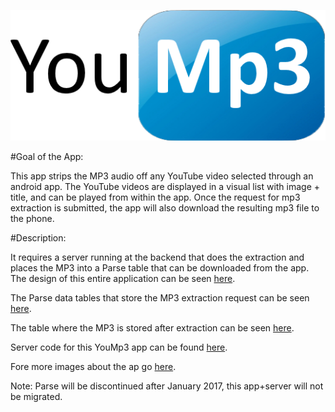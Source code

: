 
![Alt text](app/src/main/res/drawable-mdpi/logo.png)

#Goal of the App:

This app strips the MP3 audio off any YouTube video selected through an android app. The YouTube videos are displayed in a visual list with image + title, and can be played from within the app. Once the request for mp3 extraction is submitted, the app will also download the resulting mp3 file to the phone.



#Description:

It requires a server running at the backend that does the extraction and places the MP3 into a Parse table that can be downloaded from the app. The design of this entire application can be seen [here](https://drive.google.com/file/d/0BzkvMWM-w80JWXpCRkoybmpZcnc/view?usp=sharing).

The Parse data tables that store the MP3 extraction request can be seen [here](https://drive.google.com/open?id=0BzkvMWM-w80JdWVQMTVQZFdXTXM).


The table where the MP3 is stored after extraction can be seen [here](https://drive.google.com/open?id=0BzkvMWM-w80JaG5zR0lWU1Z6ckE).

Server code for this YouMp3 app can be found [here](https://github.com/fahadzafar/ServerYouMp3).

Fore more images about the ap go [here](https://drive.google.com/open?id=0BzkvMWM-w80JNFE3VVUyYTI0czQ).



Note: Parse will be discontinued after January 2017, this app+server will not be migrated.

